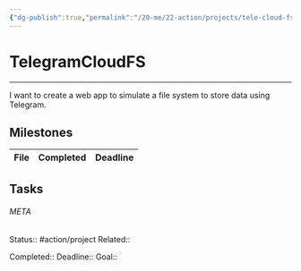 ```yaml
---
{"dg-publish":true,"permalink":"/20-me/22-action/projects/tele-cloud-fs/"}
---
```


# TelegramCloudFS
---
I want to create a web app to simulate a file system to store data using Telegram.


## Milestones
| File | Completed | Deadline |
| ---- | --------- | -------- |


## Tasks



###### META
Status:: #action/project 
Related:: 

Completed:: 
Deadline:: 
Goal:: 
